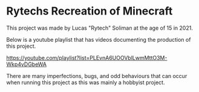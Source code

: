 # Rytechs Recreation of Minecraft
 This project was made by Lucas "Rytech" Soliman at the age of 15 in 2021.

Below is a youtube playlist that has videos documenting the production of this project.

https://youtube.com/playlist?list=PLEvnA6UOOVblLwmMttO3M-Wkp4vDGbeWA

There are many imperfections, bugs, and odd behaviours that can occur when running this project
as this was mainly a hobbyist project.
